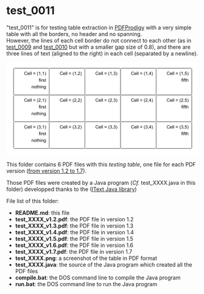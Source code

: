 test_0011
=========

"test_0011" is for testing table extraction in [PDFProdigy](http://www.pdfprodigy.com) with a very simple table with all the borders, no header and no spanning.  
However, the lines of each cell border do not connect to each other (as in [test_0009](../test_0009/) and [test_0010](../test_0010/) but with a smaller gap size of 0.8), and there are three lines of text (aligned to the right) in each cell (separated by a newline).

![test_0011 screenshot](test_0011.png)

This folder contains 6 PDF files with this _testing table_, one file for each PDF version ([from version 1.2 to 1.7](http://en.wikipedia.org/wiki/Portable_Document_Format)).

Those PDF files were created by a Java program (_Cf._ test_XXXX.java in this folder) developped thanks to the ([IText Java library](http://itextpdf.com/))

File list of this folder: 

   - **README.md**: this file
   - **test_XXXX_v1.2.pdf**: the PDF file in version 1.2
   - **test_XXXX_v1.3.pdf**: the PDF file in version 1.3
   - **test_XXXX_v1.4.pdf**: the PDF file in version 1.4
   - **test_XXXX_v1.5.pdf**: the PDF file in version 1.5
   - **test_XXXX_v1.6.pdf**: the PDF file in version 1.6
   - **test_XXXX_v1.7.pdf**: the PDF file in version 1.7
   - **test_XXXX.png**: a screenshot of the table in PDF format
   - **test_XXXX.java**: the source of the Java program which created all the PDF files
   - **compile.bat**: the DOS command line to compile the Java program
   - **run.bat**: the DOS command line to run the Java program
